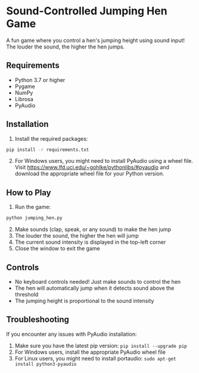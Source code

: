 # Sound-Controlled Jumping Hen Game

A fun game where you control a hen's jumping height using sound input! The louder the sound, the higher the hen jumps.

## Requirements

- Python 3.7 or higher
- Pygame
- NumPy
- Librosa
- PyAudio

## Installation

1. Install the required packages:
```bash
pip install -r requirements.txt
```

2. For Windows users, you might need to install PyAudio using a wheel file. Visit https://www.lfd.uci.edu/~gohlke/pythonlibs/#pyaudio and download the appropriate wheel file for your Python version.

## How to Play

1. Run the game:
```bash
python jumping_hen.py
```

2. Make sounds (clap, speak, or any sound) to make the hen jump
3. The louder the sound, the higher the hen will jump
4. The current sound intensity is displayed in the top-left corner
5. Close the window to exit the game

## Controls

- No keyboard controls needed! Just make sounds to control the hen
- The hen will automatically jump when it detects sound above the threshold
- The jumping height is proportional to the sound intensity

## Troubleshooting

If you encounter any issues with PyAudio installation:
1. Make sure you have the latest pip version: `pip install --upgrade pip`
2. For Windows users, install the appropriate PyAudio wheel file
3. For Linux users, you might need to install portaudio: `sudo apt-get install python3-pyaudio` 